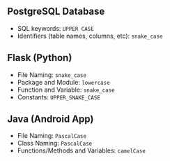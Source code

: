 ## PostgreSQL Database
- SQL keywords: `UPPER CASE`
- Identifiers (table names, columns, etc): `snake_case`

## Flask (Python)
- File Naming: `snake_case`
- Package and Module: `lowercase`
- Function and Variable: `snake_case`
- Constants: `UPPER_SNAKE_CASE`

## Java (Android App)
- File Naming: `PascalCase`
- Class Naming: `PascalCase`
- Functions/Methods and Variables: `camelCase`
